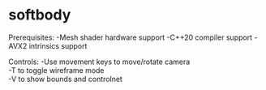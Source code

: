 # softbody

Prerequisites:
-Mesh shader hardware support
-C++20 compiler support
-AVX2 intrinsics support

Controls:
-Use movement keys to move/rotate camera  
-T to toggle wireframe mode  
-V to show bounds and controlnet  
